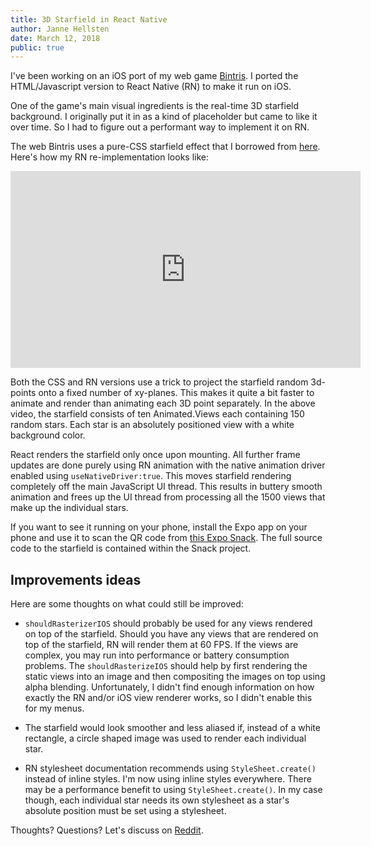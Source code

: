 ```yaml
---
title: 3D Starfield in React Native
author: Janne Hellsten
date: March 12, 2018
public: true
---
```


I've been working on an iOS port of my web game [Bintris][bintris].  I ported the HTML/Javascript version to React Native (RN) to make it run on iOS.

One of the game's main visual ingredients is the real-time 3D starfield background.  I originally put it in as a kind of placeholder but came to like it over time.  So I had to figure out a performant way to implement it on RN.

The web Bintris uses a pure-CSS starfield effect that I borrowed from [here][css3stars].  Here's how my RN re-implementation looks like:

<iframe width="560" height="315" src="https://www.youtube.com/embed/thBijc6x7e0?rel=0&amp;showinfo=0" frameborder="0" allow="autoplay; encrypted-media" allowfullscreen></iframe>

Both the CSS and RN versions use a trick to project the starfield random 3d-points onto a fixed number of xy-planes.  This makes it quite a bit faster to animate and render than animating each 3D point separately.  In the above video, the starfield consists of ten Animated.Views each containing 150 random stars.  Each star is an absolutely positioned view with a white background color.

React renders the starfield only once upon mounting.  All further frame updates are done purely using RN animation with the native animation driver enabled using `useNativeDriver:true`.  This moves starfield rendering completely off the main JavaScript UI thread.  This results in buttery smooth animation and frees up the UI thread from processing all the 1500 views that make up the individual stars.

If you want to see it running on your phone, install the Expo app on your phone and use it to scan the QR code from [this Expo Snack](https://snack.expo.io/@nurpax/starfield).  The full source code to the starfield is contained within the Snack project.

## Improvements ideas

Here are some thoughts on what could still be improved:

* `shouldRasterizerIOS` should probably be used for any views rendered on top of the starfield.  Should you have any views that are rendered on top of the starfield, RN will render them at 60 FPS.  If the views are complex, you may run into performance or battery consumption problems.  The `shouldRasterizeIOS` should help by first rendering the static views into an image and then compositing the images on top using alpha blending.  Unfortunately, I didn't find enough information on how exactly the RN and/or iOS view renderer works, so I didn't enable this for my menus.

* The starfield would look smoother and less aliased if, instead of a white rectangle, a circle shaped image was used to render each individual star.

* RN stylesheet documentation recommends using `StyleSheet.create()` instead of inline styles.  I'm now using inline styles everywhere.  There may be a performance benefit to using `StyleSheet.create()`.  In my case though, each individual star needs its own stylesheet as a star's absolute position must be set using a stylesheet.

Thoughts?  Questions?  Let's discuss on [Reddit](https://www.reddit.com/r/reactjs/comments/83yrad/60_fps_3d_starfield_in_react_native/).

[bintris]: http://nurpax.com/bintris
[css3stars]: https://codepen.io/keithclark/pen/ibEnk
[animated]: https://facebook.github.io/react-native/docs/animated.html
